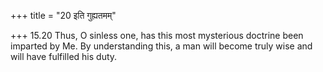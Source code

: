 +++
title = "20 इति गुह्यतमम्"

+++
15.20 Thus, O sinless one, has this most mysterious doctrine been
imparted by Me. By understanding this, a man will become truly wise and
will have fulfilled his duty.
